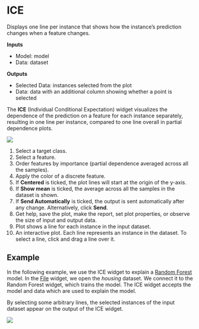 ICE
===

Displays one line per instance that shows how the instance’s prediction changes when a feature changes.

**Inputs**

- Model: model
- Data: dataset

**Outputs**

- Selected Data: instances selected from the plot
- Data: data with an additional column showing whether a point is selected

The **ICE** (Individual Conditional Expectation) widget visualizes the dependence of the prediction on a feature for each instance separately, resulting in one line per instance, compared to one line overall in partial dependence plots.

![](images/ICE.png)

1. Select a target class.
2. Select a feature.
3. Order features by importance (partial dependence averaged across all the samples).
4. Apply the color of a discrete feature.
5. If **Centered** is ticked, the plot lines will start at the origin of the y-axis.
5. If **Show mean** is ticked, the average across all the samples in the dataset is shown. 
6. If **Send Automatically** is ticked, the output is sent automatically after any change.
   Alternatively, click **Send**.
7. Get help, save the plot, make the report, set plot properties, or observe the size of input and output data.
8. Plot shows a line for each instance in the input dataset.
9. An interactive plot. Each line represents an instance in the dataset. To select a line, click and drag a line over it.

Example
-------

In the following example, we use the ICE widget to explain a [Random Forest](https://orangedatamining.com/widget-catalog/model/randomforest/) model. In the [File](https://orangedatamining.com/widget-catalog/data/file/) widget, we open the *housing* dataset. We connect it to the Random Forest widget, which trains the model. The ICE widget accepts the model and data which are used to explain the model.

By selecting some arbitrary lines, the selected instances of the input dataset appear on the output of the ICE widget.

![](images/ICE-example.png)
